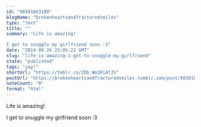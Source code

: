 ```yaml
---
id: "98501883100"
blogName: "brokenheartsandfracturedsmiles"
type: "text"
title: ""
summary: "Life is amazing!

I get to snuggle my girlfriend soon :3"
date: "2014-09-26 23:05:22 GMT"
slug: "life-is-amazing-i-get-to-snuggle-my-girlfriend"
state: "published"
tags: "yay!"
shortUrl: "https://tmblr.co/ZDb_Wm1RlAtJS"
postUrl: "https://brokenheartsandfracturedsmiles.tumblr.com/post/98501883100/life-is-amazing-i-get-to-snuggle-my-girlfriend"
noteCount: "0"
format: "html"
---
```


Life is amazing!

I get to snuggle my girlfriend soon :3